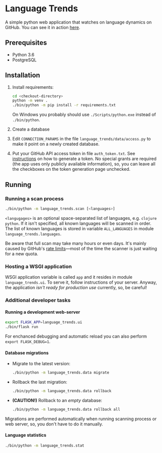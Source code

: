 # Language Trends
A simple python web application that watches on language dynamics on GitHub. You can see it
in action [here](http://oleg-knyazev.com/language-trends/).

## Prerequisites

* Python 3.6
* PostgreSQL

## Installation

1. Install requirements:

      ```bash
      cd <checkout-directory>
      python -m venv .
      ./bin/python -m pip install -r requirements.txt
      ```

   On Windows you probably should use `./Scripts/python.exe` instead of `./bin/python`.

2. Create a database

3. Edit `CONNECTION_PARAMS` in the file `language_trends/data/access.py` to make it
   point on a newly created database.

4. Put your GitHub API access token in file `auth_token.txt`. See
   [instructions](https://help.github.com/articles/creating-a-personal-access-token-for-the-command-line/)
   on how to generate a token. No special grants are required (the app uses only publicly
   available information), so, you can leave all the checkboxes on the token generation
   page unchecked.

## Running

### Running a scan process

  ```bash
  ./bin/python -m language_trends.scan [<languages>]
  ```

  `<langugages>` is an optional space-separated list of languages, e.g. `clojure python`.
If it isn't specified, all known languages will be scanned in order. The list of known
languages is stored in variable `ALL_LANGUAGES` in module `language_trends.languages`.

  Be aware that full scan may take many hours or even days. It's mainly caused by GitHub's
[rate limits](https://developer.github.com/v4/guides/resource-limitations/)—most of the time
the scanner is just waiting for a new quota.

### Hosting a WSGI application

  WSGI application variable is called `app` and it resides in module `language_trends.ui`.
To serve it, follow instructions of your server. Anyway, the application *isn't ready for
production use* currently, so, be careful!

### Additional developer tasks

#### Running a development web-server

  ```bash
  export FLASK_APP=language_trends.ui
  ./bin/flask run
  ```

  For enchanced debugging and automatic reload you can also perform `export FLASK_DEBUG=1`.

#### Database migrations

 * Migrate to the latest version:

     ```bash
     ./bin/python -m language_trends.data migrate
     ```

  * Rollback the last migration:

     ```bash
     ./bin/python -m language_trends.data rollback
     ```

  * **(CAUTION!)** Rollback to an *empty* database:

     ```bash
     ./bin/python -m language_trends.data rollback all
     ```

  Migrations are performed automatically when running scanning process or web server, so, you
  don't have to do it manually.

#### Language statistics

  ```bash
  ./bin/python -m language_trends.stat
  ```
